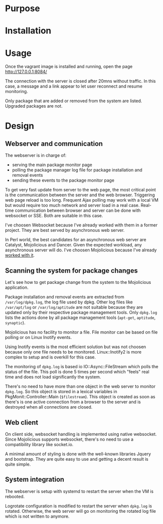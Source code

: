 # Purpose

# Installation


# Usage

Once the vagrant image is installed and running, open the page http://127.0.0.1:8084/

The connection with the server is closed after 20mns without
traffic. In this case, a message and a link appear to let user
reconnect and resume monitoring.

Only package that are added or removed from the system are
listed. Upgraded packages are not.

# Design

## Webserver and communication

The webserver is in charge of:
* serving the main package monitor page
* polling the package manager log file for package installation and removal events
* sending these events to the package monitor page

To get very fast update from server to the web page, the most critical
point is the communication between the server and the web
browser. Triggering web page reload is too long. Frequent Ajax polling
may work with a local VM but would require too much network and server
load in a real case. Real-time communication between browser and
server can be done with websocket or SSE. Both are suitable in this
case.

I've choosen Websocket because I've already worked with them in a
former project. They are best served by asynchronous web server.

In Perl world, the best candidates for an asynchronous web server are
Catalyst, Mojolicious and Dancer. Given the expected workload, any
asynchronous server will do.  I've choosen Mojolicious because I've
already
[worked with it](http://connect.ed-diamond.com/GNU-Linux-Magazine/GLMF-169/Creer-une-application-Perl-autour-de-MySQL-Integration-avec-Mojolicious-HTML-Tiny-et-HTML-FormHandler-3-3).

## Scanning the system for package changes

Let's see how to get package change from the system to the Mojolicious
application.

Package installation and removal events are extracted from
`/var/log/dpkg.log`, the log file used by dpkg. Other log files like
`/var/apt/log` or `/var/log/aptitude` are not suitable because they
are updated only by their respective package management tools. Only
`dpkg.log` lists the actions done by all package management tools
(`apt-get`, `aptitude`, `synaptic`).

Mojolicious has no facility to monitor a file. File monitor can be
based on file polling or on Linux Inotify events.

Using Inotify events is the most efficient solution but was not
choosen because only one file needs to be monitored. Linux::Inotify2
is more complex to setup and is overkill for this case.

The monitoring of `dpkg.log` is based io IO::Async::FileStream which
polls the status of the file. This poll is done 5 times per second which
"feels" real time and does not load significantly the system.

There's no need to have more than one object in the web server to
monitor `dpkg.log`. So this object is stored in a lexical variables in
PkgMonit::Controller::Main (`$filestream`). This object is created as
soon as there's is one active connection from a browser to the server
and is destroyed when all connections are closed.

## Web client

On client side, websocket handling is implemented using native
websocket. Since Mojolicious supports websocket, there's no need to
use a compatibility library like socket.io.

A minimal amount of styling is done with the well-known libraries
Jquery and bootstrap. They are quite easy to use and getting a decent
result is quite simple.

## System integration

The webserver is setup with systemd to restart the server when the VM
is rebooted.

Logrotate configuration is modified to restart the server when
`dpkg.log` is rotated. Otherwise, the web server will go on monitoring
the rotated log file which is not written to anymore.

